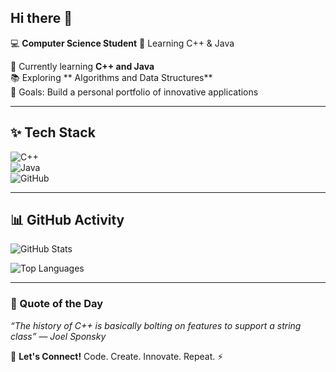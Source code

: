 ## Hi there 👋

💻 **Computer Science Student**  🚀 Learning C++ & Java  

🌱 Currently learning **C++ and Java**  
📚 Exploring ** Algorithms and Data Structures**  
🎯 Goals: Build a personal portfolio of innovative applications 

---

## ✨ Tech Stack  
![C++](https://img.shields.io/badge/C++-00599C?style=for-the-badge&logo=c%2B%2B&logoColor=white)  
![Java](https://img.shields.io/badge/Java-ED8B00?style=for-the-badge&logo=java&logoColor=white)  
![GitHub](https://img.shields.io/badge/GitHub-181717?style=for-the-badge&logo=github&logoColor=white)  

---
## 📊 GitHub Activity
![GitHub Stats](https://github-readme-stats.vercel.app/api?username=GladunS&show_icons=true&theme=radical)

![Top Languages](https://github-readme-stats.vercel.app/api/top-langs/?username=GladunS&layout=compact&theme=radical)

---

### 📝 Quote of the Day  
*“The history of C++ is basically bolting on features to support a string class”* — *Joel Sponsky*

💌 **Let's Connect!**
Code. Create. Innovate. Repeat. ⚡
